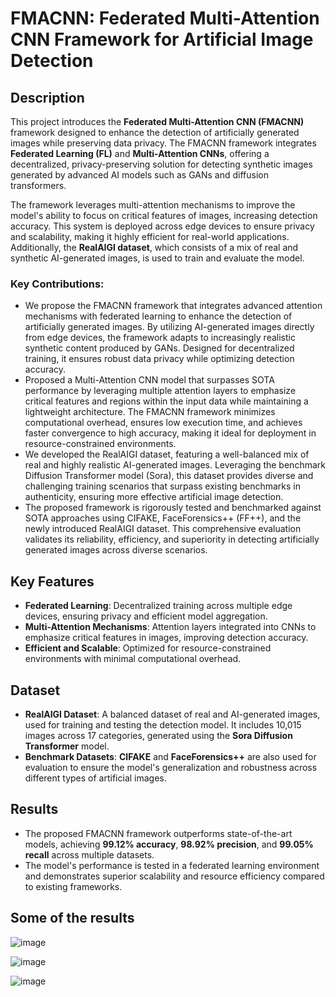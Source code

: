 # FMACNN: Federated Multi-Attention CNN Framework for Artificial Image Detection

## Description

This project introduces the **Federated Multi-Attention CNN (FMACNN)** framework designed to enhance the detection of artificially generated images while preserving data privacy. The FMACNN framework integrates **Federated Learning (FL)** and **Multi-Attention CNNs**, offering a decentralized, privacy-preserving solution for detecting synthetic images generated by advanced AI models such as GANs and diffusion transformers.

The framework leverages multi-attention mechanisms to improve the model's ability to focus on critical features of images, increasing detection accuracy. This system is deployed across edge devices to ensure privacy and scalability, making it highly efficient for real-world applications. Additionally, the **RealAIGI dataset**, which consists of a mix of real and synthetic AI-generated images, is used to train and evaluate the model.

### Key Contributions:
- We propose the FMACNN framework that integrates advanced attention mechanisms with federated learning to enhance the detection of artificially generated images. By utilizing AI-generated images directly from edge devices, the framework adapts to increasingly realistic synthetic content produced by GANs. Designed for decentralized training, it ensures robust data privacy while optimizing detection accuracy.
- Proposed a Multi-Attention CNN model that surpasses SOTA performance by leveraging multiple attention layers to emphasize critical features and regions within the input data while maintaining a lightweight architecture. The FMACNN framework minimizes computational overhead, ensures low execution time, and achieves faster convergence to high accuracy, making it ideal for deployment in resource-constrained environments.
- We developed the RealAIGI dataset, featuring a well-balanced mix of real and highly realistic AI-generated images. Leveraging the benchmark Diffusion Transformer model (Sora), this dataset provides diverse and challenging training scenarios that surpass existing benchmarks in authenticity, ensuring more effective artificial image detection.
- The proposed framework is rigorously tested and benchmarked against SOTA approaches using CIFAKE, FaceForensics++ (FF++), and the newly introduced RealAIGI dataset. This comprehensive evaluation validates its reliability, efficiency, and superiority in detecting artificially generated images across diverse scenarios.

## Key Features
- **Federated Learning**: Decentralized training across multiple edge devices, ensuring privacy and efficient model aggregation.
- **Multi-Attention Mechanisms**: Attention layers integrated into CNNs to emphasize critical features in images, improving detection accuracy.
- **Efficient and Scalable**: Optimized for resource-constrained environments with minimal computational overhead.

## Dataset

- **RealAIGI Dataset**: A balanced dataset of real and AI-generated images, used for training and testing the detection model. It includes 10,015 images across 17 categories, generated using the **Sora Diffusion Transformer** model.
- **Benchmark Datasets**: **CIFAKE** and **FaceForensics++** are also used for evaluation to ensure the model's generalization and robustness across different types of artificial images.

## Results

- The proposed FMACNN framework outperforms state-of-the-art models, achieving **99.12% accuracy**, **98.92% precision**, and **99.05% recall** across multiple datasets.
- The model's performance is tested in a federated learning environment and demonstrates superior scalability and resource efficiency compared to existing frameworks.

## Some of the results

![image](https://github.com/user-attachments/assets/13f6e507-cc62-41e6-8494-e099b86d5109)

![image](https://github.com/user-attachments/assets/2b5556f4-a42a-49aa-9128-96d292d1f3d3)

![image](https://github.com/user-attachments/assets/4cb3f085-0ed8-4126-8cc0-5a8ab95ee4cd)
